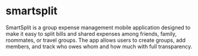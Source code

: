 # smartsplit
SmartSplit is a group expense management mobile application designed to make it easy to split bills and shared expenses among friends, family, roommates, or travel groups. The app allows users to create groups, add members, and track who owes whom and how much with full transparency.
